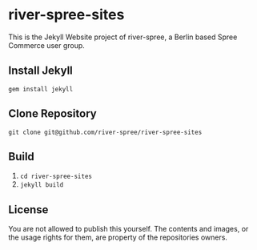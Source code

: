 river-spree-sites
=================

This is the Jekyll Website project of river-spree, a Berlin based Spree Commerce user group.

## Install Jekyll
`gem install jekyll`

## Clone Repository
`git clone git@github.com/river-spree/river-spree-sites`

## Build
1. `cd river-spree-sites`
1. `jekyll build`

## License
You are not allowed to publish this yourself. The contents and images, or the usage rights for them, are property of the repositories owners.
